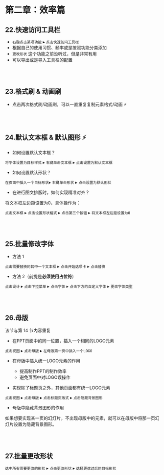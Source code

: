 # 第二章：效率篇

## 22.快速访问工具栏

- `右键点击某项功能` ▸ `点击快速访问工具栏`
- 根据自己的使用习惯、频率或是按照功能分类添加
- `更改形状` 这个功能之前没听过，但是非常有用
- 可以导出或是导入工具栏的配置

<br></br>

## 23.格式刷 & 动画刷

- 点击两次格式刷/动画刷，可以一直重复复制元素格式/动画 :zap:

<br></br>

## 24.默认文本框 & 默认图形 :zap:

- 如何设置默认文本框？

`将字体设置为目标样式` ▸ `右键单击文本框` ▸ `点击设置为默认文本框`

- 如何设置默认形状？

`在页面中插入一个目标形状`▸ `右键单击形状` ▸ `点击设置为默认形状`

- 在进行图文排版时，如何实现精准对齐？

将文本框左边距设置为0，具体操作为：

`点击文本框` ▸ `点击设置形状格式` ▸ `点击第三个按钮` ▸ `将文本框左边距设置为0`

<br></br>

## 25.批量修改字体

- 方法 1

`点击需要替换的其中一个文本框` ▸ `点击开始选项卡` ▸ `点击替换`

- 方法 2（前提是**必须使用占位符**）

`点击设计` ▸ `点击下拉菜单` ▸ `点击字体` ▸ `点击下方的自定义字体` ▸ `更改字体类型`

<br></br>

## 26.母版

该节与第 14 节内容重复

- 在PPT页面中的同一位置，插入一个相同的LOGO元素

`点击视图` ▸ `点击母版` ▸ `在母版第一页中插入一个LOGO`

- 在母版中插入统一LOGO元素的作用
  - 提高制作PPT的制作效率
  - 避免页面中对LOGO误操作

- 实现除了标题页之外，其他页面都有统一LOGO元素

`点击视图` ▸ `点击母版` ▸ `点击标题页版式` ▸ `点击隐藏背景图形`

- 母版中隐藏背景图形的作用

如果想要实现某一页的幻灯片，不出现母版中的元素，就可以在母版中将那一页幻灯片设置为隐藏背景图形。

<br></br>

## 27.批量更改形状

`选中所有需要更改的形状` ▸ `点击更改形状` ▸ `选择更改过后的目标形状`

